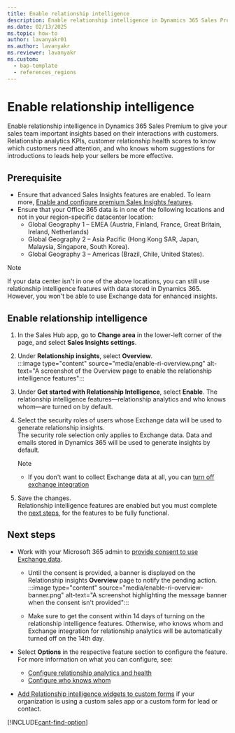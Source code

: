 ```yaml
---
title: Enable relationship intelligence
description: Enable relationship intelligence in Dynamics 365 Sales Premium to provide relationship analytics and who knows whom information to your sellers.
ms.date: 02/13/2025
ms.topic: how-to
author: lavanyakr01
ms.author: lavanyakr
ms.reviewer: lavanyakr
ms.custom: 
  - bap-template
  - references_regions
---
```

# Enable relationship intelligence  

Enable relationship intelligence in Dynamics 365 Sales Premium to give your sales team important insights based on their interactions with customers. Relationship analytics KPIs, customer relationship health scores to know which customers need attention, and who knows whom suggestions for introductions to leads help your sellers be more effective.

## Prerequisite

- Ensure that advanced Sales Insights features are enabled. To learn more, [Enable and configure premium Sales Insights features](intro-admin-guide-sales-insights.md#enable-and-configure-premium-sales-insights-features).
- Ensure that your Office 365 data is in one of the following locations and not in your region-specific datacenter location:
    - Global Geography 1 – EMEA (Austria, Finland, France, Great Britain, Ireland, Netherlands)
    - Global Geography 2 – Asia Pacific (Hong Kong SAR, Japan, Malaysia, Singapore, South Korea).
    - Global Geography 3 – Americas (Brazil, Chile, United States).

> [!NOTE]
> If your data center isn't in one of the above locations, you can still use relationship intelligence features with data stored in Dynamics 365. However, you won't be able to use Exchange data for enhanced insights.

## Enable relationship intelligence

1. In the Sales Hub app, go to **Change area** in the lower-left corner of the page, and select **Sales Insights settings**.  
     
3.  Under **Relationship insights**, select **Overview**.  
    :::image type="content" source="media/enable-ri-overview.png" alt-text="A screenshot of the Overview page to enable the relationship intelligence features":::

1. Under **Get started with Relationship Intelligence**, select **Enable**.
    The relationship intelligence features&mdash;relationship analytics and who knows whom&mdash;are turned on by default.  


1. Select the security roles of users whose Exchange data will be used to generate relationship insights.  
    The security role selection only applies to Exchange data. Data and emails stored in Dynamics 365 will be used to generate insights by default.

    > [!NOTE]
    >- If you don't want to collect Exchange data at all, you can [turn off exchange integration](configure-relationship-analytics.md) 
 
1. Save the changes.  
    Relationship intelligence features are enabled but you must complete the [next steps](#next-steps), for the features to be fully functional. 


## Next steps

- Work with your Microsoft 365 admin to [provide consent to use Exchange data](provide-consent-office365.md).

    - Until the consent is provided, a banner is displayed on the Relationship insights **Overview** page to notify the pending action.  
    :::image type="content" source="media/enable-ri-overview-banner.png" alt-text="A screenshot highlighting the message banner when the consent isn't provided":::

    - Make sure to get the consent within 14 days of turning on the relationship intelligence features. Otherwise, who knows whom and Exchange integration for relationship analytics will be automatically turned off on the 14th day.  

- Select **Options** in the respective feature section to configure the feature. For more information on what you can configure, see:
    - [Configure relationship analytics and health](configure-relationship-analytics.md)
    - [Configure who knows whom](configure-who-knows-whom.md) 
- [Add Relationship intelligence widgets to custom forms](add-ri-widgets-to-custom-form.md) if your organization is using a custom sales app or a custom form for lead or contact.



[!INCLUDE[cant-find-option](../includes/cant-find-option.md)]
